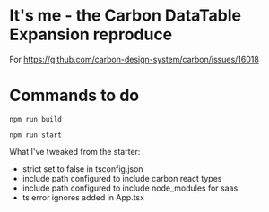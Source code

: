 # It's me - the Carbon DataTable Expansion reproduce

For https://github.com/carbon-design-system/carbon/issues/16018

# Commands to do

`npm run build`

`npm run start`

What I've tweaked from the starter:

- strict set to false in tsconfig.json
- include path configured to include carbon react types
- include path configured to include node_modules for saas
- ts error ignores added in App.tsx
